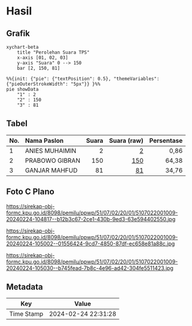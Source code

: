 # Hasil

## Grafik

```mermaid
xychart-beta
    title "Perolehan Suara TPS"
    x-axis [01, 02, 03]
    y-axis "Suara" 0 --> 150
    bar [2, 150, 81]
```

```mermaid
%%{init: {"pie": {"textPosition": 0.5}, "themeVariables": {"pieOuterStrokeWidth": "5px"}} }%%
pie showData
    "1" : 2
    "2" : 150
    "3" : 81
```

## Tabel

| No. | Nama Paslon    | Suara | Suara (raw) | Persentase |
|:--- |:-------------- | -----:| -----------:| ----------:|
| 1   | ANIES MUHAIMIN | 2     | [2][p-1]    | 0,86       |
| 2   | PRABOWO GIBRAN | 150   | [150][p-2]  | 64,38      |
| 3   | GANJAR MAHFUD  | 81    | [81][p-3]   | 34,76      |


[p-1]: https://github.com/gigit-pemilu/pemilu-2024-51-bali/blob/main/pilpres/hitung-suara/sub/51-bali/sub/07-karangasem/sub/02-sidemen/sub/2001-tangkup/sub/009-tps/sub/paslon-1.txt
[p-2]: https://github.com/gigit-pemilu/pemilu-2024-51-bali/blob/main/pilpres/hitung-suara/sub/51-bali/sub/07-karangasem/sub/02-sidemen/sub/2001-tangkup/sub/009-tps/sub/paslon-2.txt
[p-3]: https://github.com/gigit-pemilu/pemilu-2024-51-bali/blob/main/pilpres/hitung-suara/sub/51-bali/sub/07-karangasem/sub/02-sidemen/sub/2001-tangkup/sub/009-tps/sub/paslon-3.txt

## Foto C Plano

https://sirekap-obj-formc.kpu.go.id/8098/pemilu/ppwp/51/07/02/20/01/5107022001009-20240224-104817--b12b3c67-2ce1-430b-9ed3-63e594402550.jpg

https://sirekap-obj-formc.kpu.go.id/8098/pemilu/ppwp/51/07/02/20/01/5107022001009-20240224-105002--01556424-9cd7-4850-87df-ec658e81a88c.jpg

https://sirekap-obj-formc.kpu.go.id/8098/pemilu/ppwp/51/07/02/20/01/5107022001009-20240224-105030--b745fead-7b8c-4e96-ad42-304fe5511423.jpg


## Metadata

| Key        | Value               |
| ---------- | ------------------- |
| Time Stamp | 2024-02-24 22:31:28 |



